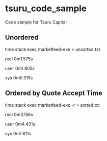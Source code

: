 # tsuru_code_sample
Code sample for Tsuru Capital

## Unordered

time stack exec marketfeed-exe > unsorted.txt

real    0m1.575s

user    0m1.805s

sys     0m0.319s



## Ordered by Quote Accept Time

time stack exec marketfeed-exe -r > sorted.txt

real    0m3.156s

user    0m4.431s

sys     0m1.611s

